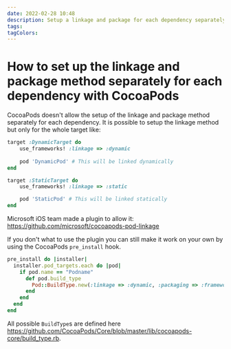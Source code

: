 ```yaml
---
date: 2022-02-28 10:48
description: Setup a linkage and package for each dependency separately with CocoaPods
tags: 
tagColors: 
---
```

# How to set up the linkage and package method separately for each dependency with CocoaPods

CocoaPods doesn't allow the setup of the linkage and package method separately for each dependency.
It is possible to setup the linkage method but only for the whole target like:

```ruby
target :DynamicTarget do
    use_frameworks! :linkage => :dynamic
    
    pod 'DynamicPod' # This will be linked dynamically
end

target :StaticTarget do
    use_frameworks! :linkage => :static

    pod 'StaticPod' # This will be linked statically
end
```

Microsoft iOS team made a plugin to allow it:
https://github.com/microsoft/cocoapods-pod-linkage

If you don't what to use the plugin you can still make it work on your own by using the CocoaPods `pre_install` hook.

```ruby
pre_install do |installer|
  installer.pod_targets.each do |pod|
    if pod.name == "Podname"
      def pod.build_type
        Pod::BuildType.new(:linkage => :dynamic, :packaging => :framework)
      end
    end
  end
end
```

All possible `BuildType`s are defined here https://github.com/CocoaPods/Core/blob/master/lib/cocoapods-core/build_type.rb.